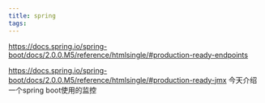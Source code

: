 ```yaml
---
title: spring
tags:
---
```


https://docs.spring.io/spring-boot/docs/2.0.0.M5/reference/htmlsingle/#production-ready-endpoints

https://docs.spring.io/spring-boot/docs/2.0.0.M5/reference/htmlsingle/#production-ready-jmx
今天介绍一个spring boot使用的监控
